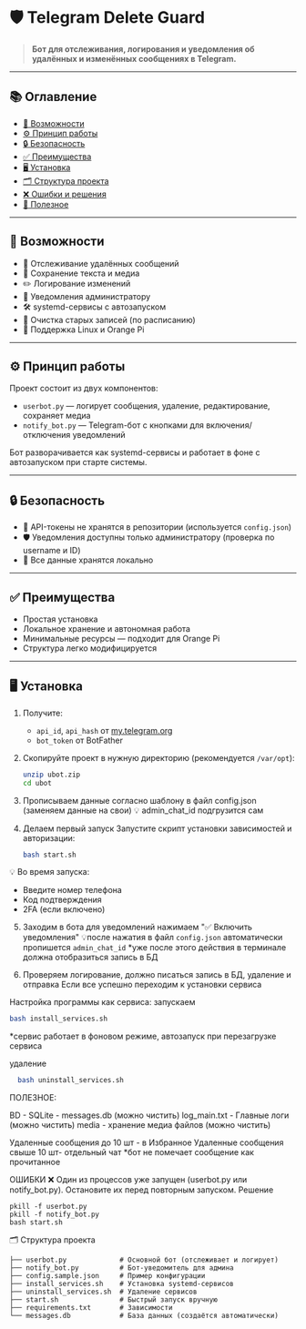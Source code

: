 # 🛡️ Telegram Delete Guard

> **Бот для отслеживания, логирования и уведомления об удалённых и изменённых сообщениях в Telegram.**

---

## 📚 Оглавление

- [🚀 Возможности](#-возможности)
- [⚙️ Принцип работы](#-принцип-работы)
- [🔒 Безопасность](#-безопасность)
- [✅ Преимущества](#-преимущества)
- [🖥️ Установка](#-установка)
- [🗂 Структура проекта](#-структура-проекта)
- [❌ Ошибки и решения](#-ошибки-и-решения)
- [📂 Полезное](#-полезное)

---

## 🚀 Возможности

- 🔎 Отслеживание удалённых сообщений
- 💾 Сохранение текста и медиа
- ✏️ Логирование изменений
- 🔔 Уведомления администратору
- 🛠️ systemd-сервисы с автозапуском
- 🧹 Очистка старых записей (по расписанию)
- 📡 Поддержка Linux и Orange Pi

---

## ⚙️ Принцип работы

Проект состоит из двух компонентов:

- `userbot.py` — логирует сообщения, удаление, редактирование, сохраняет медиа
- `notify_bot.py` — Telegram-бот с кнопками для включения/отключения уведомлений

Бот разворачивается как systemd-сервисы и работает в фоне с автозапуском при старте системы.

---

## 🔒 Безопасность

- 🔐 API-токены не хранятся в репозитории (используется `config.json`)
- 🛡️ Уведомления доступны только администратору (проверка по username и ID)
- 📁 Все данные хранятся локально

---

## ✅ Преимущества

- Простая установка
- Локальное хранение и автономная работа
- Минимальные ресурсы — подходит для Orange Pi
- Структура легко модифицируется

---

## 🖥️ Установка

1. Получите:
   - `api_id`, `api_hash` от [my.telegram.org](https://my.telegram.org)
   - `bot_token` от BotFather

2. Скопируйте проект в нужную директорию (рекомендуется `/var/opt`):
   ```bash
   unzip ubot.zip
   cd ubot
   
3. Прописываем данные согласно шаблону в файл config.json (заменяем данные на свои)
  💡 admin_chat_id подгрузится сам

4. Делаем первый запуск
    Запустите скрипт установки зависимостей и авторизации:
   ```bash
   bash start.sh

💡 Во время запуска:
- Введите номер телефона
- Код подтверждения
- 2FA (если включено)
5. Заходим в бота для уведомлений 
нажимаем "✅ Включить уведомления" 
💡после нажатия в файл `config.json` автоматически пропишется `admin_chat_id`
*уже после этого действия в терминале должна отобразиться запись в БД

6. Проверяем логирование, должно писаться запись в БД, удаление и отправка 
Если все успешно переходим к установки сервиса 

Настройка программы как сервиса:
запускаем

   ```bash
   bash install_services.sh
```
*сервис работает в фоновом режиме, автозапуск при перезагрузке сервиса

удаление 
 ```bash
   bash uninstall_services.sh 
```
ПОЛЕЗНОЕ:

BD - SQLite - messages.db (можно чистить)
log_main.txt - Главные логи (можно чистить)
media - хранение медиа файлов (можно чистить)

Удаленные сообщения до 10 шт - в Избранное
Удаленные сообщения свыше 10 шт- отдельный чат
*бот не помечает сообщение как прочитанное

ОШИБКИ
❌ Один из процессов уже запущен (userbot.py или notify_bot.py). Остановите их перед повторным запуском.
Решение
```
pkill -f userbot.py
pkill -f notify_bot.py
bash start.sh
```

🗂 Структура проекта
```
├── userbot.py             # Основной бот (отслеживает и логирует)
├── notify_bot.py          # Бот-уведомитель для админа
├── config.sample.json     # Пример конфигурации
├── install_services.sh    # Установка systemd-сервисов
├── uninstall_services.sh  # Удаление сервисов
├── start.sh               # Быстрый запуск вручную
├── requirements.txt       # Зависимости
└── messages.db            # База данных (создаётся автоматически)
```
